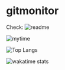 # gitmonitor
Check: ![readme](https://github.com/anuraghazra/github-readme-stats)

![mytime](https://github-readme-stats.vercel.app/api?username=ph1nt&show_icons=true&theme=radical)

![Top Langs](https://github-readme-stats.vercel.app/api/top-langs/?username=ph1nt&show_icons=true&theme=radical)

![wakatime stats](https://github-readme-stats.vercel.app/api/wakatime?username=ph1nt)
